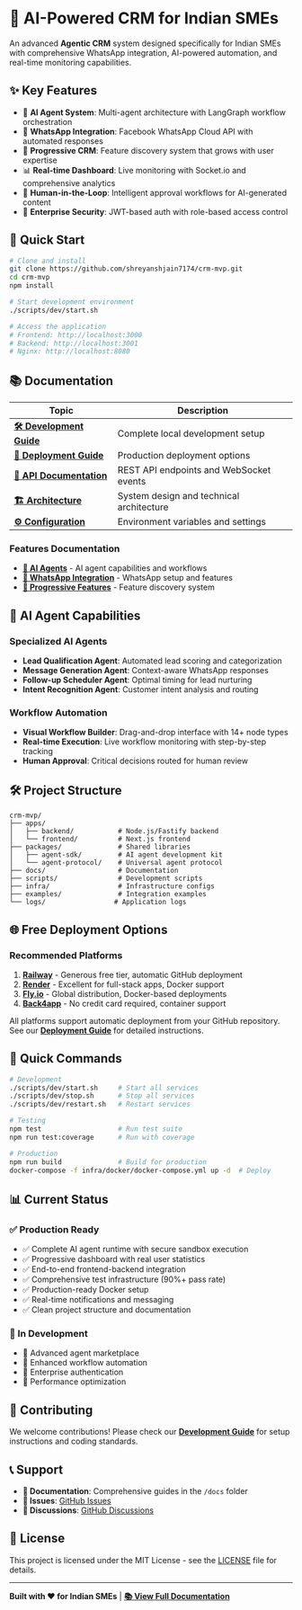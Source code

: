 # 🚀 AI-Powered CRM for Indian SMEs

An advanced **Agentic CRM** system designed specifically for Indian SMEs with comprehensive WhatsApp integration, AI-powered automation, and real-time monitoring capabilities.

## ✨ Key Features

- 🤖 **AI Agent System**: Multi-agent architecture with LangGraph workflow orchestration
- 📱 **WhatsApp Integration**: Facebook WhatsApp Cloud API with automated responses  
- 🎯 **Progressive CRM**: Feature discovery system that grows with user expertise
- 📊 **Real-time Dashboard**: Live monitoring with Socket.io and comprehensive analytics
- 👥 **Human-in-the-Loop**: Intelligent approval workflows for AI-generated content
- 🔐 **Enterprise Security**: JWT-based auth with role-based access control

## 🚀 Quick Start

```bash
# Clone and install
git clone https://github.com/shreyanshjain7174/crm-mvp.git
cd crm-mvp
npm install

# Start development environment
./scripts/dev/start.sh

# Access the application
# Frontend: http://localhost:3000
# Backend: http://localhost:3001
# Nginx: http://localhost:8080
```

## 📚 Documentation

| Topic | Description |
|-------|-------------|
| **[🛠️ Development Guide](./docs/DEVELOPMENT.md)** | Complete local development setup |
| **[🚀 Deployment Guide](./docs/DEPLOYMENT.md)** | Production deployment options |
| **[📖 API Documentation](./docs/API.md)** | REST API endpoints and WebSocket events |
| **[🏗️ Architecture](./docs/ARCHITECTURE.md)** | System design and technical architecture |
| **[⚙️ Configuration](./docs/CONFIGURATION.md)** | Environment variables and settings |

### Features Documentation
- **[🤖 AI Agents](./docs/features/AI_AGENTS.md)** - AI agent capabilities and workflows
- **[📱 WhatsApp Integration](./docs/features/WHATSAPP.md)** - WhatsApp setup and features
- **[🎯 Progressive Features](./docs/features/PROGRESSIVE_FEATURES.md)** - Feature discovery system

## 🎯 AI Agent Capabilities

### Specialized AI Agents
- **Lead Qualification Agent**: Automated lead scoring and categorization
- **Message Generation Agent**: Context-aware WhatsApp responses
- **Follow-up Scheduler Agent**: Optimal timing for lead nurturing
- **Intent Recognition Agent**: Customer intent analysis and routing

### Workflow Automation
- **Visual Workflow Builder**: Drag-and-drop interface with 14+ node types
- **Real-time Execution**: Live workflow monitoring with step-by-step tracking
- **Human Approval**: Critical decisions routed for human review

## 🛠️ Project Structure

```
crm-mvp/
├── apps/
│   ├── backend/           # Node.js/Fastify backend
│   └── frontend/          # Next.js frontend
├── packages/              # Shared libraries
│   ├── agent-sdk/         # AI agent development kit
│   └── agent-protocol/    # Universal agent protocol
├── docs/                  # Documentation
├── scripts/               # Development scripts
├── infra/                 # Infrastructure configs
├── examples/              # Integration examples
└── logs/                 # Application logs
```

## 🌐 Free Deployment Options

### Recommended Platforms
1. **[Railway](https://railway.app)** - Generous free tier, automatic GitHub deployment
2. **[Render](https://render.com)** - Excellent for full-stack apps, Docker support
3. **[Fly.io](https://fly.io)** - Global distribution, Docker-based deployments
4. **[Back4app](https://back4app.com)** - No credit card required, container support

All platforms support automatic deployment from your GitHub repository. See our **[Deployment Guide](./docs/DEPLOYMENT.md)** for detailed instructions.

## 🔧 Quick Commands

```bash
# Development
./scripts/dev/start.sh     # Start all services
./scripts/dev/stop.sh      # Stop all services
./scripts/dev/restart.sh   # Restart services

# Testing
npm test                   # Run test suite
npm run test:coverage      # Run with coverage

# Production
npm run build              # Build for production
docker-compose -f infra/docker/docker-compose.yml up -d  # Deploy
```

## 📊 Current Status

### ✅ Production Ready
- ✅ Complete AI agent runtime with secure sandbox execution
- ✅ Progressive dashboard with real user statistics  
- ✅ End-to-end frontend-backend integration
- ✅ Comprehensive test infrastructure (90%+ pass rate)
- ✅ Production-ready Docker setup
- ✅ Real-time notifications and messaging
- ✅ Clean project structure and documentation

### 🚧 In Development
- 🔄 Advanced agent marketplace
- 🔄 Enhanced workflow automation
- 🔄 Enterprise authentication
- 🔄 Performance optimization

## 🤝 Contributing

We welcome contributions! Please check our **[Development Guide](./docs/DEVELOPMENT.md)** for setup instructions and coding standards.

## 📞 Support

- **📖 Documentation**: Comprehensive guides in the `/docs` folder
- **🐛 Issues**: [GitHub Issues](https://github.com/shreyanshjain7174/crm-mvp/issues)
- **💬 Discussions**: [GitHub Discussions](https://github.com/shreyanshjain7174/crm-mvp/discussions)

## 📝 License

This project is licensed under the MIT License - see the [LICENSE](./LICENSE) file for details.

---

**Built with ❤️ for Indian SMEs** | **[📚 View Full Documentation](./docs/README.md)**